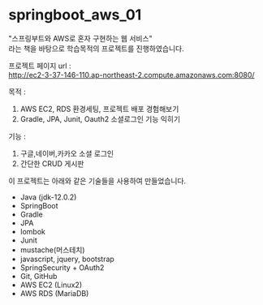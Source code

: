 # springboot_aws_01

"스프링부트와 AWS로 혼자 구현하는 웹 서비스"    
라는 책을 바탕으로 학습목적의 프로젝트를 진행하였습니다.    

프로젝트 페이지 url :    
http://ec2-3-37-146-110.ap-northeast-2.compute.amazonaws.com:8080/   

목적 :    
1. AWS EC2, RDS 환경세팅, 프로젝트 배포 경험해보기   
2. Gradle, JPA, Junit, Oauth2 소셜로그인 기능 익히기   

기능 : 
1. 구글,네이버,카카오 소셜 로그인    
2. 간단한 CRUD 게시판   

이 프로젝트는 아래와 같은 기술들을 사용하여 만들었습니다.  
* Java (jdk-12.0.2) 
* SpringBoot 
* Gradle
* JPA
* lombok
* Junit
* mustache(머스테치)
* javascript, jquery, bootstrap
* SpringSecurity + OAuth2
* Git, GitHub
* AWS EC2 (Linux2)
* AWS RDS (MariaDB)

